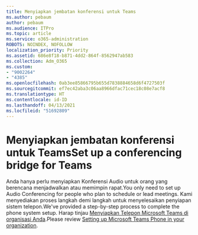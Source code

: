 ```yaml
---
title: Menyiapkan jembatan konferensi untuk Teams
ms.author: pebaum
author: pebaum
ms.audience: ITPro
ms.topic: article
ms.service: o365-administration
ROBOTS: NOINDEX, NOFOLLOW
localization_priority: Priority
ms.assetid: 686e8f18-b871-4dd2-864f-8562947ab583
ms.collection: Adm_O365
ms.custom:
- "9002264"
- "4385"
ms.openlocfilehash: 0ab3ee85866795b655d7838884658d6f4727503f
ms.sourcegitcommit: ef7ec42aba3c06aa8966dfac71cec18c08e7acf8
ms.translationtype: HT
ms.contentlocale: id-ID
ms.lasthandoff: 04/13/2021
ms.locfileid: "51692809"
---
```

# <a name="set-up-a-conferencing-bridge-for-teams"></a><span data-ttu-id="eef9b-102">Menyiapkan jembatan konferensi untuk Teams</span><span class="sxs-lookup"><span data-stu-id="eef9b-102">Set up a conferencing bridge for Teams</span></span>

<span data-ttu-id="eef9b-103">Anda hanya perlu menyiapkan Konferensi Audio untuk orang yang berencana menjadwalkan atau memimpin rapat.</span><span class="sxs-lookup"><span data-stu-id="eef9b-103">You only need to set up Audio Conferencing for people who plan to schedule or lead meetings.</span></span> <span data-ttu-id="eef9b-104">Kami menyediakan proses langkah demi langkah untuk menyelesaikan penyiapan sistem telepon.</span><span class="sxs-lookup"><span data-stu-id="eef9b-104">We've provided a step-by-step process to complete the phone system setup.</span></span> <span data-ttu-id="eef9b-105">Harap tinjau [Menyiapkan Telepon Microsoft Teams di organisasi Anda](https://docs.microsoft.com/MicrosoftTeams/phone-number-calling-plans/port-order-overview).</span><span class="sxs-lookup"><span data-stu-id="eef9b-105">Please review [Setting up Microsoft Teams Phone in your organization](https://docs.microsoft.com/MicrosoftTeams/phone-number-calling-plans/port-order-overview).</span></span>
